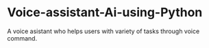 # Voice-assistant-Ai-using-Python
A voice asistant who helps users with variety of tasks through voice command.
